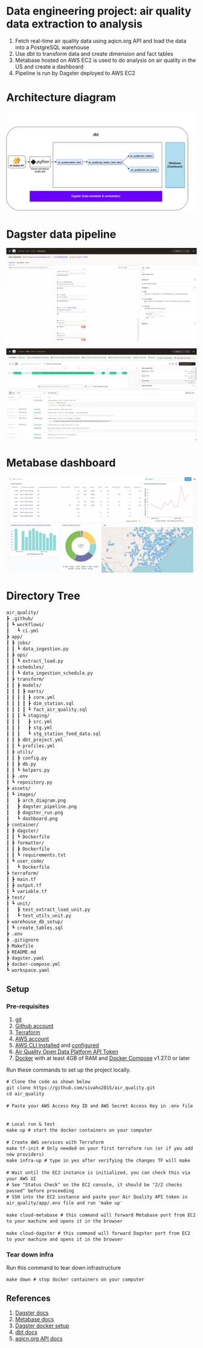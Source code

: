 # Data engineering project: air quality data extraction to analysis

1. Fetch real-time air quality data using aqicn.org API and load the data into a PostgreSQL warehouse
2. Use dbt to transform data and create dimension and fact tables
3. Metabase hosted on AWS EC2 is used to do analysis on air quality in the US and create a dashboard
4. Pipeline is run by Dagster deployed to AWS EC2

# Architecture diagram
![Architecture](assets/images/arch_diagram.png)

# Dagster data pipeline

![Pipeline](assets/images/dagster_pipeline.png)

![Run](assets/images/dagster_run.png)

# Metabase dashboard

![Dashboard](assets/images/dashboard.png)

# Directory Tree

```
air_quality/
┣ .github/
┃ ┗ workflows/
┃   ┗ ci.yml
┣ app/
┃ ┣ jobs/
┃ ┃ ┗ data_ingestion.py
┃ ┣ ops/
┃ ┃ ┗ extract_load.py
┃ ┣ schedules/
┃ ┃ ┗ data_ingestion_schedule.py
┃ ┣ transform/
┃ ┃ ┣ models/
┃ ┃ ┃ ┣ marts/
┃ ┃ ┃ ┃ ┣ core.yml
┃ ┃ ┃ ┃ ┣ dim_station.sql
┃ ┃ ┃ ┃ ┗ fact_air_quality.sql
┃ ┃ ┃ ┗ staging/
┃ ┃ ┃   ┣ src.yml
┃ ┃ ┃   ┣ stg.yml
┃ ┃ ┃   ┗ stg_station_feed_data.sql
┃ ┃ ┣ dbt_project.yml
┃ ┃ ┗ profiles.yml
┃ ┣ utils/
┃ ┃ ┣ config.py
┃ ┃ ┣ db.py
┃ ┃ ┗ helpers.py
┃ ┣ .env
┃ ┗ repository.py
┣ assets/
┃ ┗ images/
┃   ┣ arch_diagram.png
┃   ┣ dagster_pipeline.png
┃   ┣ dagster_run.png
┃   ┗ dashboard.png
┣ container/
┃ ┣ dagster/
┃ ┃ ┗ Dockerfile
┃ ┣ formatter/
┃ ┃ ┣ Dockerfile
┃ ┃ ┗ requirements.txt
┃ ┗ user_code/
┃   ┗ Dockerfile
┣ terraform/
┃ ┣ main.tf
┃ ┣ output.tf
┃ ┗ variable.tf
┣ test/
┃ ┗ unit/
┃   ┣ test_extract_load_unit.py
┃   ┗ test_utils_unit.py
┣ warehouse_db_setup/
┃ ┗ create_tables.sql
┣ .env
┣ .gitignore
┣ Makefile
┣ README.md
┣ dagster.yaml
┣ docker-compose.yml
┗ workspace.yaml
```

## Setup

### Pre-requisites

1. [git](https://git-scm.com/book/en/v2/Getting-Started-Installing-Git)
2. [Github account](https://github.com/)
3. [Terraform](https://developer.hashicorp.com/terraform/tutorials/aws-get-started/install-cli)
4. [AWS account](https://aws.amazon.com/)
5. [AWS CLI Installed](https://docs.aws.amazon.com/cli/latest/userguide/getting-started-install.html) and [configured](https://docs.aws.amazon.com/cli/latest/userguide/cli-chap-configure.html)
3. [Air Quality Open Data Platform API Token](https://aqicn.org/data-platform/token/)
4. [Docker](https://docs.docker.com/engine/install/) with at least 4GB of RAM and [Docker Compose](https://docs.docker.com/compose/install/) v1.27.0 or later

Run these commands to set up the project locally.

```shell
# Clone the code as shown below
git clone https://github.com/sivaho2015/air_quality.git
cd air_quality

# Paste your AWS Access Key ID and AWS Secret Access Key in .env file


# Local run & test
make up # start the docker containers on your computer

# Create AWS services with Terraform
make tf-init # Only needed on your first terraform run (or if you add new providers)
make infra-up # type in yes after verifying the changes TF will make

# Wait until the EC2 instance is initialized, you can check this via your AWS UI
# See "Status Check" on the EC2 console, it should be "2/2 checks passed" before proceeding
# SSH into the EC2 instance and paste your Air Quality API token in air_quality/app/.env file and run 'make up'

make cloud-metabase # this command will forward Metabase port from EC2 to your machine and opens it in the browser

make cloud-dagster # this command will forward Dagster port from EC2 to your machine and opens it in the browser
```

### Tear down infra

Run this command to tear down infrastructure

```shell
make down # stop docker containers on your computer
```

## References

1. [Dagster docs](https://docs.dagster.io/tutorial)
2. [Metabase docs](https://www.metabase.com/learn/getting-started/getting-started.html)
3. [Dagster docker setup](https://github.com/dagster-io/dagster/tree/0.14.17/examples/deploy_docker)
4. [dbt docs](https://docs.getdbt.com/)
5. [aqicn.org API docs](https://aqicn.org/json-api/doc/)